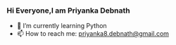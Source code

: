 ### Hi Everyone,I am Priyanka Debnath



- 🌱 I’m currently learning Python
- 📫 How to reach me: priyanka8.debnath@gmail.com
